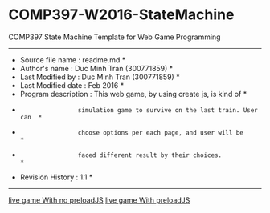 # COMP397-W2016-StateMachine

COMP397 State Machine Template for Web Game Programming 

 *******************************************************************************
 * Source file name : readme.md                                                *
 * Author's name : Duc Minh Tran (300771859)                                   *
 * Last Modified by : Duc Minh Tran (300771859)                                *
 * Last Modified date : Feb 2016                                               *
 * Program description : This web game, by using create js, is kind of         *
 *                     simulation game to survive on the last train. User can  *
 *                     choose options per each page, and user will be          *
 *                     faced different result by their choices.                *
 * Revision History : 1.1                                                      *
 *******************************************************************************
 
 [live game With no preloadJS][Live game]
 [live game With  preloadJS][New Live Game]
 
 [Live game]: <http://comp397-assignment1-michael.azurewebsites.net>
[New Live Game]: <http://themidnightmeattrain.azurewebsites.net/>
 
